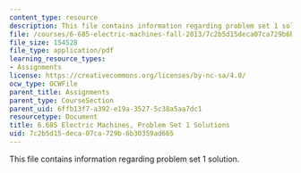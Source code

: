 ```yaml
---
content_type: resource
description: This file contains information regarding problem set 1 solution.
file: /courses/6-685-electric-machines-fall-2013/7c2b5d15deca07ca729b6b30359ad665_MIT6_685F13_ps01ans.pdf
file_size: 154528
file_type: application/pdf
learning_resource_types:
- Assignments
license: https://creativecommons.org/licenses/by-nc-sa/4.0/
ocw_type: OCWFile
parent_title: Assignments
parent_type: CourseSection
parent_uid: 6ffb13f7-a392-e19a-3527-5c38a5aa7dc1
resourcetype: Document
title: 6.685 Electric Machines, Problem Set 1 Solutions
uid: 7c2b5d15-deca-07ca-729b-6b30359ad665
---
```

This file contains information regarding problem set 1 solution.